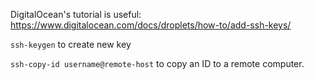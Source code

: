 DigitalOcean's tutorial is useful: https://www.digitalocean.com/docs/droplets/how-to/add-ssh-keys/

`ssh-keygen` to create new key

`ssh-copy-id username@remote-host` to copy an ID to a remote computer.